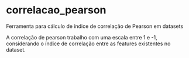 # correlacao_pearson
Ferramenta para cálculo de índice de correlação de Pearson em datasets

A correlação de pearson trabalho com uma escala entre 1 e -1, considerando o índice de correlação entre as features existentes no dataset.</br>
